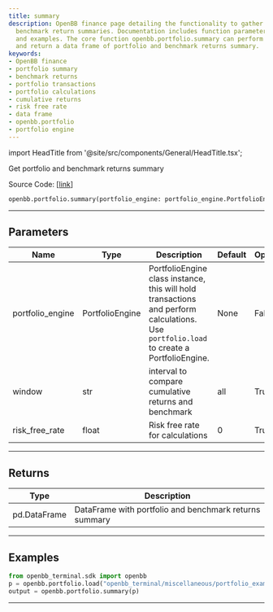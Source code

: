 ```yaml
---
title: summary
description: OpenBB finance page detailing the functionality to gather portfolio and
  benchmark return summaries. Documentation includes function parameters, return types
  and examples. The core function openbb.portfolio.summary can perform complex calculations
  and return a data frame of portfolio and benchmark returns summary.
keywords:
- OpenBB finance
- portfolio summary
- benchmark returns
- portfolio transactions
- portfolio calculations
- cumulative returns
- risk free rate
- data frame
- openbb.portfolio
- portfolio engine
---
```


import HeadTitle from '@site/src/components/General/HeadTitle.tsx';

<HeadTitle title="portfolio.summary - Reference | OpenBB SDK Docs" />

Get portfolio and benchmark returns summary

Source Code: [[link](https://github.com/OpenBB-finance/OpenBBTerminal/tree/main/openbb_terminal/portfolio/portfolio_model.py#L692)]

```python
openbb.portfolio.summary(portfolio_engine: portfolio_engine.PortfolioEngine, window: str = "all", risk_free_rate: float = 0)
```

---

## Parameters

| Name | Type | Description | Default | Optional |
| ---- | ---- | ----------- | ------- | -------- |
| portfolio_engine | PortfolioEngine | PortfolioEngine class instance, this will hold transactions and perform calculations.<br/>Use `portfolio.load` to create a PortfolioEngine. | None | False |
| window | str | interval to compare cumulative returns and benchmark | all | True |
| risk_free_rate | float | Risk free rate for calculations | 0 | True |


---

## Returns

| Type | Description |
| ---- | ----------- |
| pd.DataFrame | DataFrame with portfolio and benchmark returns summary |
---

## Examples

```python
from openbb_terminal.sdk import openbb
p = openbb.portfolio.load("openbb_terminal/miscellaneous/portfolio_examples/holdings/example.csv")
output = openbb.portfolio.summary(p)
```

---
